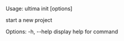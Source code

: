 Usage: ultima init [options] <project-name>

start a new project

Options:
  -h, --help  display help for command
